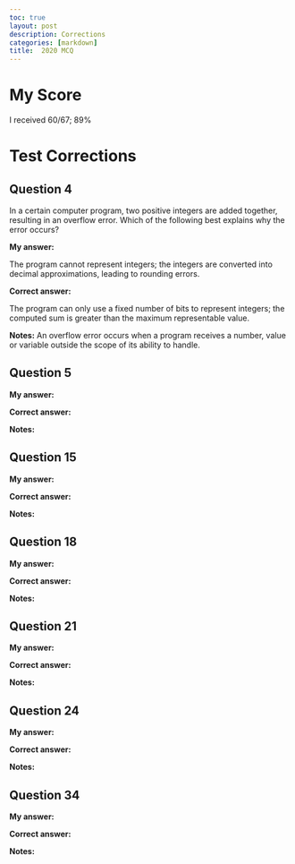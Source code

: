 ```yaml
---
toc: true
layout: post
description: Corrections
categories: [markdown]
title:  2020 MCQ 
---
```


# My Score

I received 60/67; 89% 

# Test Corrections

## Question 4

In a certain computer program, two positive integers are added together, resulting in an overflow error. Which of the following best explains why the error occurs?

**My answer:**  

The program cannot represent integers; the integers are converted into decimal approximations, leading to rounding errors.

**Correct answer:**  

The program can only use a fixed number of bits to represent integers; the computed sum is greater than the maximum representable value.

**Notes:** An overflow error occurs when a program receives a number, value or variable outside the scope of its ability to handle. 

## Question 5


**My answer:**  


**Correct answer:**  


**Notes:** 


## Question 15


**My answer:**  


**Correct answer:**  


**Notes:** 

## Question 18 


**My answer:**  


**Correct answer:**  


**Notes:** 

## Question 21


**My answer:**  


**Correct answer:**  


**Notes:** 

## Question 24


**My answer:**  


**Correct answer:**  


**Notes:** 

## Question 34


**My answer:**  


**Correct answer:**  


**Notes:** 
